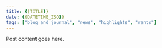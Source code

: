 ```yaml
---
title: {{TITLE}}
date: {{DATETIME_ISO}}
tags: ["blog and journal", "news", "highlights", "rants"]
---
```


Post content goes here.
